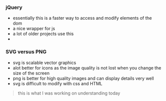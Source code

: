 ### jQuery
- essentially this is a faster way to access and modify elements of the dom
- a nice wrapper for js
- a lot of older projects use this 
- 

### SVG versus PNG
- svg is scalable vector graphics
- alot better for icons as the image quality is not lost when you change the size of the screen
- png is better for high quality images and can display details very well
- svg is difficult to modify with css and HTML
> this is what I was working on understanding today
